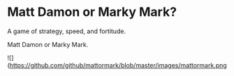 # Matt Damon or Marky Mark?

A game of strategy, speed, and fortitude.

Matt Damon or Marky Mark.

![](https://github.com/github/mattormark/blob/master/images/mattormark.png